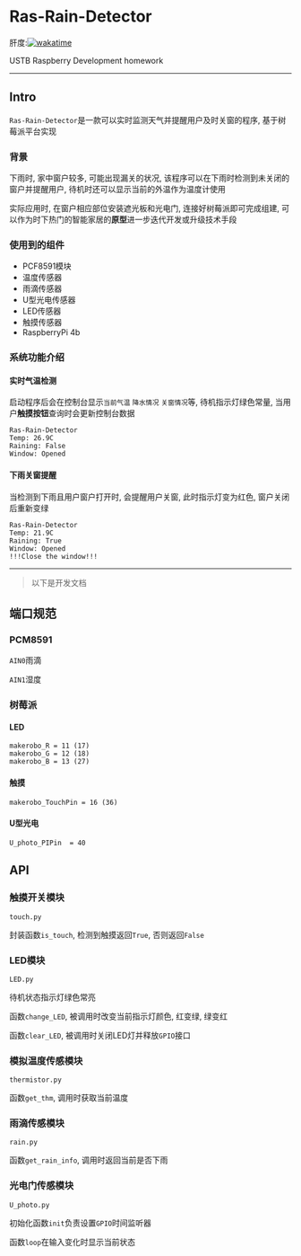 # Ras-Rain-Detector

肝度:[![wakatime](https://wakatime.com/badge/user/b2ca97db-bce2-4b9b-8588-23c0de16890a/project/4abdce95-6975-4e73-ac71-6ba798d263ca.svg)](https://wakatime.com/badge/user/b2ca97db-bce2-4b9b-8588-23c0de16890a/project/4abdce95-6975-4e73-ac71-6ba798d263ca)

USTB Raspberry Development homework

----

## Intro

`Ras-Rain-Detector`是一款可以实时监测天气并提醒用户及时关窗的程序, 基于树莓派平台实现

### 背景

下雨时, 家中窗户较多, 可能出现漏关的状况, 该程序可以在下雨时检测到未关闭的窗户并提醒用户, 待机时还可以显示当前的外温作为温度计使用

实际应用时, 在窗户相应部位安装遮光板和光电门, 连接好树莓派即可完成组建, 可以作为时下热门的智能家居的**原型**进一步迭代开发或升级技术手段

### 使用到的组件

- PCF8591模块
- 温度传感器
- 雨滴传感器
- U型光电传感器
- LED传感器
- 触摸传感器
- RaspberryPi 4b


### 系统功能介绍

#### 实时气温检测

启动程序后会在控制台显示`当前气温` `降水情况` `关窗情况`等, 待机指示灯绿色常量, 当用户**触摸按钮**查询时会更新控制台数据

````
Ras-Rain-Detector
Temp: 26.9C
Raining: False
Window: Opened
````

#### 下雨关窗提醒

当检测到下雨且用户窗户打开时, 会提醒用户关窗, 此时指示灯变为红色, 窗户关闭后重新变绿

```
Ras-Rain-Detector
Temp: 21.9C
Raining: True
Window: Opened
!!!Close the window!!!
```

---

> 以下是开发文档

##  端口规范

### PCM8591

`AIN0`雨滴

`AIN1`湿度

### 树莓派

#### LED

```
makerobo_R = 11 (17)
makerobo_G = 12 (18)
makerobo_B = 13 (27)
```

#### 触摸

```
makerobo_TouchPin = 16 (36)
```

#### U型光电

```
U_photo_PIPin  = 40
```

## API

### 触摸开关模块

`touch.py`

封装函数`is_touch`, 检测到触摸返回`True`, 否则返回`False`

### LED模块

`LED.py`

待机状态指示灯绿色常亮

函数`change_LED`, 被调用时改变当前指示灯颜色, 红变绿, 绿变红

函数`clear_LED`, 被调用时关闭LED灯并释放`GPIO`接口


### 模拟温度传感模块

`thermistor.py`

函数`get_thm`, 调用时获取当前温度

### 雨滴传感模块

`rain.py`

函数`get_rain_info`, 调用时返回当前是否下雨

### 光电门传感模块

`U_photo.py`

初始化函数`init`负责设置`GPIO`时间监听器

函数`loop`在输入变化时显示当前状态


